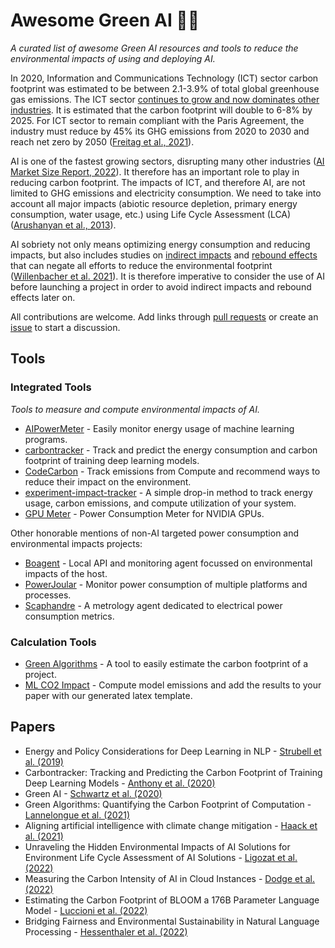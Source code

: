 # Awesome Green AI 🤖🌱

*A curated list of awesome Green AI resources and tools to reduce the environmental impacts of using and deploying AI.*

In 2020, Information and Communications Technology (ICT) sector carbon footprint was estimated to be between 2.1-3.9% of total global greenhouse gas emissions. The ICT sector [continues to grow and now dominates other industries](https://www.economist.com/leaders/2017/05/06/the-worlds-most-valuable-resource-is-no-longer-oil-but-data). It is estimated that the carbon footprint will double to 6-8% by 2025. For ICT sector to remain compliant with the Paris Agreement, the industry must reduce by 45% its GHG emissions from 2020 to 2030 and reach net zero by 2050 ([Freitag et al., 2021](https://doi.org/10.1016/j.patter.2021.100340)).

AI is one of the fastest growing sectors, disrupting many other industries ([AI Market Size Report, 2022](https://www.grandviewresearch.com/industry-analysis/artificial-intelligence-ai-market)). It therefore has an important role to play in reducing carbon footprint. The impacts of ICT, and therefore AI, are not limited to GHG emissions and electricity consumption. We need to take into account all major impacts (abiotic resource depletion, primary energy consumption, water usage, etc.) using Life Cycle Assessment (LCA) ([Arushanyan et al., 2013](https://doi.org/10.1016/j.compind.2013.10.003)).

AI sobriety not only means optimizing energy consumption and reducing impacts, but also includes studies on [indirect impacts](https://en.wikipedia.org/wiki/Rebound_effect_(conservation)#Direct_and_indirect_effects) and [rebound effects](https://en.wikipedia.org/wiki/Jevons_paradox) that can negate all efforts to reduce the environmental footprint ([Willenbacher et al. 2021](https://doi.org/10.1007/978-3-030-88063-7_5)). It is therefore imperative to consider the use of AI before launching a project in order to avoid indirect impacts and rebound effects later on.

All contributions are welcome. Add links through [pull requests](https://github.com/samuelrince/awesome-green-ai/pulls) or create an [issue](https://github.com/samuelrince/awesome-green-ai/issues) to start a discussion.

## Tools

### Integrated Tools

*Tools to measure and compute environmental impacts of AI.*

* [AIPowerMeter](https://github.com/GreenAI-Uppa/AIPowerMeter) - Easily monitor energy usage of machine learning programs.
* [carbontracker](https://github.com/lfwa/carbontracker) - Track and predict the energy consumption and carbon footprint of training deep learning models.
* [CodeCarbon](https://github.com/mlco2/codecarbon) - Track emissions from Compute and recommend ways to reduce their impact on the environment.
* [experiment-impact-tracker](https://github.com/Breakend/experiment-impact-tracker) - A simple drop-in method to track energy usage, carbon emissions, and compute utilization of your system.
* [GPU Meter](https://github.com/autoai-incubator/powermeter) - Power Consumption Meter for NVIDIA GPUs.

Other honorable mentions of non-AI targeted power consumption and environmental impacts projects:

* [Boagent](https://github.com/Boavizta/boagent) - Local API and monitoring agent focussed on environmental impacts of the host.
* [PowerJoular](https://gitlab.com/joular/powerjoular) - Monitor power consumption of multiple platforms and processes.
* [Scaphandre](https://github.com/hubblo-org/scaphandre) - A metrology agent dedicated to electrical power consumption metrics.

### Calculation Tools

* [Green Algorithms](http://calculator.green-algorithms.org/) - A tool to easily estimate the carbon footprint of a project.
* [ML CO2 Impact](https://mlco2.github.io/impact/) - Compute model emissions and add the results to your paper with our generated latex template.

## Papers

* Energy and Policy Considerations for Deep Learning in NLP - [Strubell et al. (2019)](https://arxiv.org/pdf/1906.02243.pdf)
* Carbontracker: Tracking and Predicting the Carbon Footprint of Training
Deep Learning Models - [Anthony et al. (2020)](https://arxiv.org/pdf/2007.03051.pdf)
* Green AI - [Schwartz et al. (2020)](https://cacm.acm.org/magazines/2020/12/248800-green-ai/fulltext)
* Green Algorithms: Quantifying the Carbon Footprint of Computation - [Lannelongue et al. (2021)](https://onlinelibrary.wiley.com/doi/10.1002/advs.202100707)
* Aligning artificial intelligence with climate change mitigation - [Haack et al. (2021)](https://hal.archives-ouvertes.fr/hal-03368037/document)
* Unraveling the Hidden Environmental Impacts of AI Solutions for Environment Life Cycle Assessment of AI Solutions - [Ligozat et al. (2022)](https://arxiv.org/pdf/2110.11822.pdf)
* Measuring the Carbon Intensity of AI in Cloud Instances - [Dodge et al. (2022)](https://arxiv.org/pdf/2206.05229.pdf)
* Estimating the Carbon Footprint of BLOOM a 176B Parameter Language Model - [Luccioni et al. (2022)](https://arxiv.org/pdf/2211.02001.pdf)
* Bridging Fairness and Environmental Sustainability in Natural Language Processing - [Hessenthaler et al. (2022)](https://arxiv.org/pdf/2211.04256.pdf)
